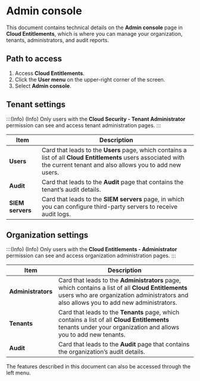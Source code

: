 # Admin console

This document contains technical details on the **Admin console** page in **Cloud Entitlements**, which is where you can manage your organization, tenants, administrators, and audit reports.

## Path to access

1. Access **Cloud Entitlements**.
2. Click the **User menu** on the upper-right corner of the screen.
3. Select **Admin console**.

## Tenant settings

:::(Info) (Info)
Only users with the **Cloud Security - Tenant Administrator** permission can see and access tenant administration pages.
:::

| **Item** | **Description** |
| --- | --- |
| **Users** | Card that leads to the **Users** page, which contains a list of all **Cloud Entitlements** users associated with the current tenant and also allows you to add new users. |
| **Audit** | Card that leads to the **Audit** page that contains the tenant’s audit details. |
| **SIEM servers** | Card that leads to the **SIEM servers** page, in which you can configure third-party servers to receive audit logs. |

## Organization settings

:::(Info) (Info)
Only users with the **Cloud Entitlements - Administrator** permission can see and access organization administration pages.
:::

| **Item** | **Description** |
| --- | --- |
| **Administrators** | Card that leads to the **Administrators** page, which contains a list of all **Cloud Entitlements** users who are organization administrators and also allows you to add new administrators. |
| **Tenants** | Card that leads to the **Tenants** page, which contains a list of all **Cloud Entitlements** tenants under your organization and allows you to add new tenants. |
| **Audit** | Card that leads to the **Audit** page that contains the organization’s audit details. |

The features described in this document can also be accessed through the left menu.